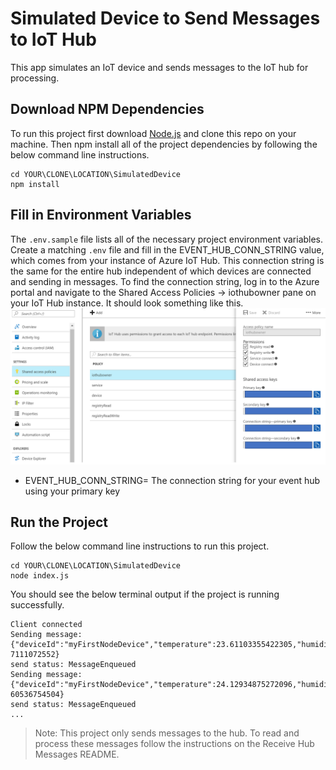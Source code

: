 # Simulated Device to Send Messages to IoT Hub

This app simulates an IoT device and sends messages to the IoT hub for processing.

## Download NPM Dependencies

To run this project first download [Node.js](https://nodejs.org/en/) and clone this repo on your machine. Then npm install all of the project dependencies by following the below command line instructions.

```terminal
cd YOUR\CLONE\LOCATION\SimulatedDevice
npm install
```

## Fill in Environment Variables

The `.env.sample` file lists all of the necessary project environment variables. Create a matching `.env` file and fill in the EVENT_HUB_CONN_STRING value, which comes from your instance of Azure IoT Hub. This connection string is the same for the entire hub independent of which devices are connected and sending in messages. To find the connection string, log in to the Azure portal and navigate to the Shared Access Policies -> iothubowner pane on your IoT Hub instance. It should look something like this.
![Event Hub](../images/EventHubConnString.PNG)

- EVENT_HUB_CONN_STRING= The connection string for your event hub using your primary key

## Run the Project

Follow the below command line instructions to run this project.

```terminal
cd YOUR\CLONE\LOCATION\SimulatedDevice
node index.js
```

You should see the below terminal output if the project is running successfully.

```terminal
Client connected
Sending message: {"deviceId":"myFirstNodeDevice","temperature":23.61103355422305,"humidity":66.3049
7111072552}
send status: MessageEnqueued
Sending message: {"deviceId":"myFirstNodeDevice","temperature":24.12934875272096,"humidity":61.0394
60536754504}
send status: MessageEnqueued
...
```

> Note: This project only sends messages to the hub. To read and process these messages follow the instructions on the Receive Hub Messages README.
